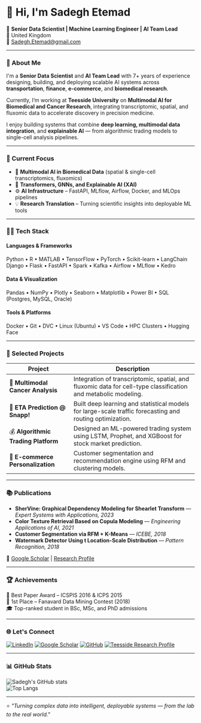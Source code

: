 # 👋 Hi, I'm **Sadegh Etemad**

🎯 **Senior Data Scientist | Machine Learning Engineer | AI Team Lead**  
📍 United Kingdom  
📧 Sadegh.Etemad@gmail.com  

---

### 🚀 About Me
I'm a **Senior Data Scientist** and **AI Team Lead** with 7+ years of experience designing, building, and deploying scalable AI systems across **transportation**, **finance**, **e-commerce**, and **biomedical research**.  

Currently, I’m working at **Teesside University** on **Multimodal AI for Biomedical and Cancer Research**, integrating transcriptomic, spatial, and fluxomic data to accelerate discovery in precision medicine.  

I enjoy building systems that combine **deep learning, multimodal data integration**, and **explainable AI** — from algorithmic trading models to single-cell analysis pipelines.

---

### 🧠 Current Focus
- 🔬 **Multimodal AI in Biomedical Data** (spatial & single-cell transcriptomics, fluxomics)  
- 🧩 **Transformers, GNNs, and Explainable AI (XAI)**  
- ⚙️ **AI Infrastructure** – FastAPI, MLflow, Airflow, Docker, and MLOps pipelines  
- 💡 **Research Translation** – Turning scientific insights into deployable ML tools  

---

### 🧑‍💻 Tech Stack
#### **Languages & Frameworks**
Python • R • MATLAB • TensorFlow • PyTorch • Scikit-learn • LangChain  
Django • Flask • FastAPI • Spark • Kafka • Airflow • MLflow • Kedro

#### **Data & Visualization**
Pandas • NumPy • Plotly • Seaborn • Matplotlib • Power BI • SQL (Postgres, MySQL, Oracle)

#### **Tools & Platforms**
Docker • Git • DVC • Linux (Ubuntu) • VS Code • HPC Clusters • Hugging Face

---

### 🔬 Selected Projects
| Project | Description |
|----------|--------------|
| 🧠 **Multimodal Cancer Analysis** | Integration of transcriptomic, spatial, and fluxomic data for cell-type classification and metabolic modeling. |
| 🚗 **ETA Prediction @ Snapp!** | Built deep learning and statistical models for large-scale traffic forecasting and routing optimization. |
| 💰 **Algorithmic Trading Platform** | Designed an ML-powered trading system using LSTM, Prophet, and XGBoost for stock market prediction. |
| 🛒 **E-commerce Personalization** | Customer segmentation and recommendation engine using RFM and clustering models. |

---

### 📚 Publications
- **SherVine: Graphical Dependency Modeling for Shearlet Transform** — *Expert Systems with Applications, 2023*  
- **Color Texture Retrieval Based on Copula Modeling** — *Engineering Applications of AI, 2021*  
- **Customer Segmentation via RFM + K-Means** — *ICEBE, 2018*  
- **Watermark Detector Using t Location-Scale Distribution** — *Pattern Recognition, 2018*  

🧾 [Google Scholar](https://scholar.google.com/citations?user=oIMDgJsAAAAJ&hl=en) | [Research Profile](https://research.tees.ac.uk/en/persons/sadegh-etemad)

---

### 🏆 Achievements
🏅 Best Paper Award – ICSPIS 2016 & ICPS 2015  
🥇 1st Place – Fanavard Data Mining Contest (2018)  
🎓 Top-ranked student in BSc, MSc, and PhD admissions  

---

### 🌐 Let's Connect
[![LinkedIn](https://img.shields.io/badge/LinkedIn-0077B5?logo=linkedin&logoColor=white)](https://www.linkedin.com/in/sadegh-etemad-76147983/)
[![Google Scholar](https://img.shields.io/badge/Google%20Scholar-4285F4?logo=google-scholar&logoColor=white)](https://scholar.google.com/citations?user=oIMDgJsAAAAJ&hl=en)
[![GitHub](https://img.shields.io/badge/GitHub-100000?logo=github&logoColor=white)](https://github.com/sadeghetemad)
[![Teesside Research Profile](https://img.shields.io/badge/Teesside%20University-EA7600?logo=university&logoColor=white)](https://research.tees.ac.uk/en/persons/sadegh-etemad)

---

### 📊 GitHub Stats

![Sadegh's GitHub stats](https://github-readme-stats.vercel.app/api?username=sadeghetemad&show_icons=true&theme=react&hide_border=true)  
![Top Langs](https://github-readme-stats.vercel.app/api/top-langs/?username=sadeghetemad&layout=compact&theme=react&hide_border=true)

---

⭐ *"Turning complex data into intelligent, deployable systems — from the lab to the real world."*
